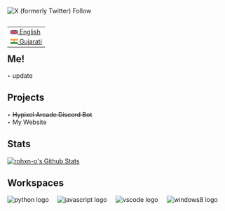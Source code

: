 ![X (formerly Twitter) Follow](https://img.shields.io/twitter/follow/rohxnz)

<p align="center">
 <!-- img alight="center" src="https://68.media.tumblr.com/7b3984f642b896fa02847e316571916f/tumblr_osuq7ktrbX1uf9tyzo1_500.gif" height="180" alt="Daniel Caesar Gif" /-->
</p>

<table align="right">
 <tr><td><a href="https://github.com/rohxn-o/rohxn-o/tree/main/README.md"><img src="./assets/gb_flag.png" alt="UK flag" width="17px"> English</a></td></tr>
 <tr><td><a href="https://github.com/rohxn-o/rohxn-o/tree/main/README-gu.md"><img src="./assets/in_flag.png" alt="ભારતીય ધ્વજ" width="17px"> Gujarati</a></td></tr>
</table>

  <h2>Me!</h2>
    <p>
     ‣ update
    </p>

  <h2>Projects</h2>
    <p>
    ‣ <del> Hypixel Arcade Discord Bot</del> <br>
    ‣ My Website
    </p>

  <h2>Stats</h2>
  <!-- https://github.com/anuraghazra/github-readme-stats -->
  <a href="https://github.com/anuraghazra/github-readme-stats"><img alt="rohxn-o's Github Stats" src="https://github-readme-stats.vercel.app/api?username=rohxn-o&theme=nord&hide_border=true&include_all_commits=false&count_private=false" height="192px"/></a>

<h2 align="left">Workspaces</h2>

<div align="left">
  <img src="https://skillicons.dev/icons?i=py" height="40" alt="python logo"  />
  <img width="12" />
  <img src="https://skillicons.dev/icons?i=js" height="40" alt="javascript logo"  />
  <img width="12" />
  <img src="https://skillicons.dev/icons?i=vscode" height="40" alt="vscode logo"  />
  <img width="12" />
  <img src="https://cdn.jsdelivr.net/gh/devicons/devicon/icons/windows8/windows8-original.svg" height="40" alt="windows8 logo"  />
</div>
